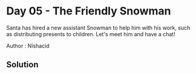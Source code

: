 # Day 05 - The Friendly Snowman

Santa has hired a new assistant Snowman to help him with his work, such as distributing presents to children. Let's meet him and have a chat!

Author : Nishacid

## Solution
